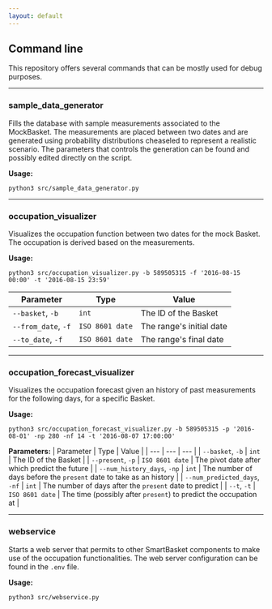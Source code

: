 ```yaml
---
layout: default
---
```



## Command line

This repository offers several commands that can be mostly used for debug purposes.

---

### sample_data_generator

Fills the database with sample measurements associated to the MockBasket. The measurements are placed between two dates and are generated using probability distributions cheaseled to represent a realistic scenario. The parameters that controls the generation can be found and possibly edited directly on the script.

**Usage:**
```
python3 src/sample_data_generator.py
```

---

### occupation_visualizer

Visualizes the occupation function between two dates for the mock Basket. The occupation is derived based on the measurements.

**Usage:**
```
python3 src/occupation_visualizer.py -b 589505315 -f '2016-08-15 00:00' -t '2016-08-15 23:59'
```

| Parameter | Type | Value |
| --- | --- | --- |
| `--basket`, `-b` | `int` | The ID of the Basket |
| `--from_date`, `-f` | `ISO 8601 date` | The range's initial date |
| `--to_date`, `-f` | `ISO 8601 date` | The range's final date |

---

### occupation_forecast_visualizer

Visualizes the occupation forecast given an history of past measurements for the following days, for a specific Basket.

**Usage:**
```
python3 src/occupation_forecast_visualizer.py -b 589505315 -p '2016-08-01' -np 280 -nf 14 -t '2016-08-07 17:00:00'
```

**Parameters:**
| Parameter | Type | Value |
| --- | --- | --- |
| `--basket`, `-b` | `int` | The ID of the Basket |
| `--present`, `-p` | `ISO 8601 date` | The pivot date after which predict the future |
| `--num_history_days`, `-np` | `int` | The number of days before the `present` date to take as an history |
| `--num_predicted_days`, `-nf` | `int` | The number of days after the `present` date to predict |
| `--t`, `-t` | `ISO 8601 date` | The time (possibly after `present`) to predict the occupation at |

---

### webservice

Starts a web server that permits to other SmartBasket components to make use of the occupation functionalities. The web server configuration can be found in the `.env` file.

**Usage:**

```
python3 src/webservice.py
```


